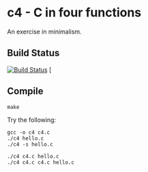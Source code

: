 # c4 - C in four functions

An exercise in minimalism.

## Build Status

[![Build Status](https://travis-ci.org/korczis/c4.svg?branch=master)](https://travis-ci.org/korczis/c4)
[
## Compile

```
make
```

Try the following:

    gcc -o c4 c4.c
    ./c4 hello.c
    ./c4 -s hello.c
    
    ./c4 c4.c hello.c
    ./c4 c4.c c4.c hello.c
